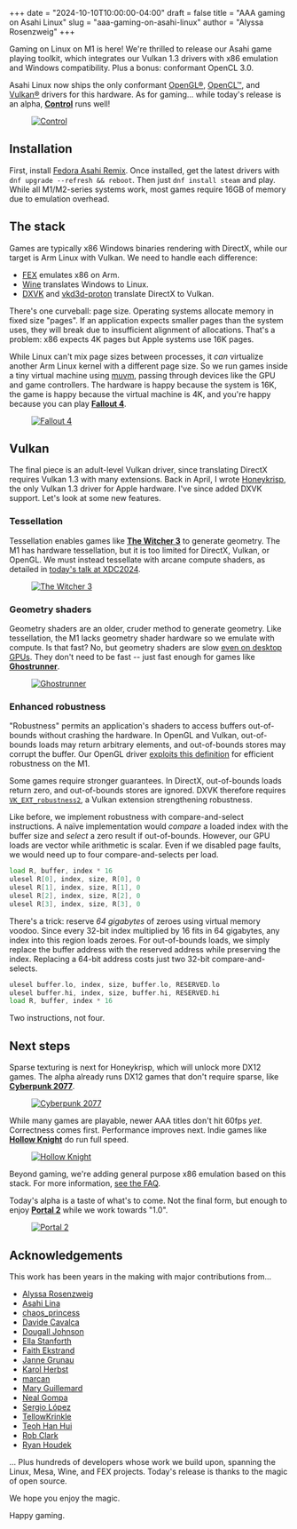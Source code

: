 +++
date = "2024-10-10T10:00:00-04:00"
draft = false
title = "AAA gaming on Asahi Linux"
slug = "aaa-gaming-on-asahi-linux"
author = "Alyssa Rosenzweig"
+++

Gaming on Linux on M1 is here! We're thrilled to release our Asahi game playing
toolkit, which integrates our Vulkan 1.3 drivers with x86 emulation and Windows
compatibility. Plus a bonus: conformant OpenCL 3.0.

Asahi Linux now ships the only conformant [OpenGL®](https://www.khronos.org/conformance/adopters/conformant-products/opengl#submission_3470),<!--
[OpenGL® ES](https://www.khronos.org/conformance/adopters/conformant-products/opengles#submission_1045),-->
[OpenCL™](https://www.khronos.org/conformance/adopters/conformant-products/opencl#submission_433), and
[Vulkan®](https://www.khronos.org/conformance/adopters/conformant-products#submission_7910)
drivers for this hardware. As for gaming... while today's release is an alpha, [**Control**](https://store.steampowered.com/app/870780/Control_Ultimate_Edition/) runs well!

<figure><a href="/img/blog/2024/10/Control-small.png"><img src="/img/blog/2024/10/Control-small.avif" alt="Control"></a></figure>

## Installation

First, install [Fedora Asahi Remix](https://asahilinux.org/fedora/). Once
installed, get the latest drivers with <code style="white-space:nowrap">dnf
upgrade \-\-refresh && reboot</code>. Then just <code
style="white-space:nowrap">dnf install steam</code> and play. While all M1/M2-series systems work, most games require 16GB of memory due to emulation overhead.

## The stack

Games are typically x86 Windows binaries rendering with DirectX, while our target is Arm Linux
with Vulkan. We need to handle each difference:

* [FEX](https://fex-emu.com/) emulates x86 on Arm.
* [Wine](https://www.winehq.org/) translates Windows to Linux.
* [DXVK](https://github.com/doitsujin/dxvk) and [vkd3d-proton](https://github.com/HansKristian-Work/vkd3d-proton) translate DirectX to Vulkan.

There's one curveball: page size. Operating systems allocate memory in fixed
size "pages". If an application expects smaller pages than the system uses,
they will break due to insufficient alignment of allocations. That's a problem:
x86 expects 4K pages but Apple systems use 16K pages.

While Linux can't mix page sizes between processes, it *can* virtualize another
Arm Linux kernel with a different page size. So we run games inside a tiny
virtual machine using [muvm](https://github.com/AsahiLinux/muvm), passing through
devices like the GPU and game controllers. The
hardware is happy because the system is 16K, the game is happy because the
virtual machine is 4K, and you're happy because you can play [**Fallout
4**](https://store.steampowered.com/app/377160/Fallout_4/).

<figure><a href="/img/blog/2024/10/Fallout4-small.png"><img src="/img/blog/2024/10/Fallout4-small.avif" alt="Fallout 4"></a></figure>

## Vulkan

The final piece is an adult-level Vulkan driver, since translating DirectX requires Vulkan 1.3
with many extensions. Back in April, I wrote
[Honeykrisp](https://rosenzweig.io/blog/vk13-on-the-m1-in-1-month.html), the
only Vulkan 1.3 driver for Apple hardware. I've since added DXVK support. Let's look at some new features.

### Tessellation

Tessellation enables games like [**The Witcher 3**](https://store.steampowered.com/app/292030/The_Witcher_3_Wild_Hunt/) to generate
geometry. The M1 has hardware tessellation, but it is
too limited for DirectX, Vulkan, or OpenGL. We must instead tessellate with arcane compute shaders, as detailed in [today's talk at XDC2024](https://www.youtube.com/live/pDsksRBLXPk).

<figure><a href="/img/blog/2024/10/Witcher3-small.png"><img src="/img/blog/2024/10/Witcher3-small.avif" alt="The Witcher 3"></a></figure>

### Geometry shaders

Geometry shaders are an older, cruder method to generate geometry.  Like
tessellation, the M1 lacks geometry shader hardware so we emulate with compute.
Is that fast? No, but geometry shaders are slow [even on desktop
GPUs](http://www.joshbarczak.com/blog/?p=667). They don't need to be fast --
just fast enough for games like
[**Ghostrunner**](https://store.steampowered.com/app/1139900/Ghostrunner/).

<figure><a href="/img/blog/2024/10/Ghostrunner-small.png"><img src="/img/blog/2024/10/Ghostrunner-small.avif" alt="Ghostrunner"></a></figure>

### Enhanced robustness

"Robustness" permits an application's shaders to access buffers out-of-bounds
without crashing the hardware. In OpenGL and Vulkan, out-of-bounds loads may
return arbitrary elements, and out-of-bounds stores may corrupt the buffer.
Our OpenGL driver [exploits this
definition](https://rosenzweig.io/blog/conformant-gl46-on-the-m1.html) for
efficient robustness on the M1.

Some games require stronger guarantees.  In DirectX, out-of-bounds loads return zero, and
out-of-bounds stores are ignored. DXVK therefore requires
[`VK_EXT_robustness2`](https://docs.vulkan.org/guide/latest/robustness.html#_vk_ext_robustness2),
a Vulkan extension strengthening robustness.

Like before, we implement robustness with compare-and-select instructions. A
naïve implementation would *compare* a loaded index with the buffer size and
*select* a zero result if out-of-bounds. However, our GPU loads are vector
while arithmetic is scalar. Even if we disabled page faults, we would need up
to four compare-and-selects per load.

```asm
load R, buffer, index * 16
ulesel R[0], index, size, R[0], 0
ulesel R[1], index, size, R[1], 0
ulesel R[2], index, size, R[2], 0
ulesel R[3], index, size, R[3], 0
```

There's a trick: reserve *64 gigabytes* of zeroes using virtual memory voodoo.
Since every 32-bit index multiplied by 16 fits in 64 gigabytes, any index into
this region loads zeroes. For out-of-bounds loads, we simply replace the buffer
address with the reserved address while preserving the index. Replacing a
64-bit address costs just two 32-bit compare-and-selects.

```asm
ulesel buffer.lo, index, size, buffer.lo, RESERVED.lo
ulesel buffer.hi, index, size, buffer.hi, RESERVED.hi
load R, buffer, index * 16
```

Two instructions, not four.

## Next steps

Sparse texturing is next for Honeykrisp, which will unlock more DX12 games. The alpha already runs DX12 games that don't require sparse, like [**Cyberpunk
2077**](https://store.steampowered.com/app/1091500/Cyberpunk_2077/).

<figure><a href="/img/blog/2024/10/Cyberpunk2077-small.png"><img src="/img/blog/2024/10/Cyberpunk2077-small.avif" alt="Cyberpunk 2077"></a></figure>

While many games are playable, newer AAA titles don't hit 60fps *yet*.
Correctness comes first. Performance improves next. Indie games like
[**Hollow Knight**](https://store.steampowered.com/app/367520/Hollow_Knight/) do run full speed.

<figure><a href="/img/blog/2024/10/HollowKnight-small.png"><img src="/img/blog/2024/10/HollowKnight-small.avif" alt="Hollow Knight"></a></figure>

Beyond gaming, we're adding general purpose x86 emulation based on this
stack. For more information, [see the
FAQ](https://docs.fedoraproject.org/en-US/fedora-asahi-remix/x86-support/).

Today's alpha is a taste of what's to come. Not the final form, but
enough to enjoy [**Portal 2**](https://store.steampowered.com/app/620/Portal_2/) while we work towards "1.0".

<figure><a href="/img/blog/2024/10/Portal2-small.png"><img src="/img/blog/2024/10/Portal2-small.avif" alt="Portal 2"></a></figure>

## Acknowledgements

This work has been years in the making with major contributions from...

* [Alyssa Rosenzweig](https://rosenzweig.io)
* [Asahi Lina](https://lina.yt/me)
* [chaos_princess](https://social.treehouse.systems/@chaos_princess)
* [Davide Cavalca](https://github.com/davide125)
* [Dougall Johnson](https://mastodon.social/@dougall)
* [Ella Stanforth](https://ella.gay)
* [Faith Ekstrand](https://www.gfxstrand.net/faith/welcome/)
* [Janne Grunau](https://social.treehouse.systems/@janne)
* [Karol Herbst](https://chaos.social/@karolherbst)
* [marcan](https://social.treehouse.systems/@marcan)
* [Mary Guillemard](https://mary.zone)
* [Neal Gompa](https://neal.gompa.dev/)
* [Sergio López](https://sinrega.org)
* [TellowKrinkle](https://github.com/TellowKrinkle)
* [Teoh Han Hui](https://github.com/teohhanhui)
* [Rob Clark](https://mastodon.gamedev.place/@robclark)
* [Ryan Houdek](https://github.com/sonicadvance1)

... Plus hundreds of developers whose work we build upon, spanning the Linux,
Mesa, Wine, and FEX projects. Today's release is
thanks to the magic of open source.

We hope you enjoy the magic.

Happy gaming.

